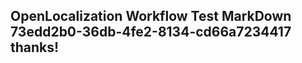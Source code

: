 <properties
ms.topic="hero-topic"
ms.test1="hero-topic"
ms.test2="test"/>


## OpenLocalization Workflow Test MarkDown 73edd2b0-36db-4fe2-8134-cd66a7234417 thanks!



<!--HONumber=Sep16_HO1-->


